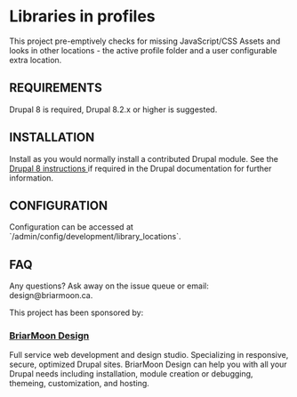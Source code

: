<h1>Libraries in profiles</h1>

This project pre-emptively checks for missing JavaScript/CSS Assets and looks in other locations - the active profile folder and a user configurable extra location.

<h2>REQUIREMENTS</h2>

Drupal 8 is required, Drupal 8.2.x or higher is suggested.

<h2>INSTALLATION</h2>
Install as you would normally install a contributed Drupal module. See the <a href='https://www.drupal.org/docs/8/extending-drupal-8/installing-contributed-modules-find-import-enable-configure-drupal-8'>Drupal 8 instructions </a> if required in the Drupal documentation for further information.

<h2>CONFIGURATION</h2>
Configuration can be accessed at `/admin/config/development/library_locations`.

<h2>FAQ</h2>
Any questions? Ask away on the issue queue or email: design@briarmoon.ca.

This project has been sponsored by:
<h3><a href="http://design.briarmoon.ca">BriarMoon Design</a></h3>
   Full service web development and design studio. Specializing in responsive, secure, optimized Drupal sites. BriarMoon Design can help you with all your Drupal needs including installation, module creation or debugging, themeing, customization, and hosting.
